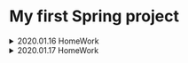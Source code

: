 # My first Spring project

<details>
  
<summary> 2020.01.16 HomeWork </summary>
  
<div markdown="1">

###### 1) 용어정리

http://dughdhk321.dothome.co.kr/2020Camp/Spring/sp_ex1.php

-----------------

###### 2) 동작원리

https://github.com/heejuShin/MyWeb/tree/master/JSP/HelloSpring/src/main/java/com/handong/csee

<img src="https://user-images.githubusercontent.com/49302519/72535698-53410a80-38bc-11ea-92ea-921008ac2a45.png" width=70%>

----------------

###### 3) Hello Spring project

https://github.com/heejuShin/MyWeb/tree/master/JSP/HelloSpring/src/main/java/com/handong/csee

<img src="https://user-images.githubusercontent.com/49302519/72502221-23721280-387c-11ea-8914-0d18d1a324e8.png" width=70%>

----------------

###### 4) spring controller return type

----------------

###### 5) spring controller parameter

</div>

</details>

<details>

<summary> 2020.01.17 HomeWork </summary>

<div markdown="2">

###### 1) Spring MVC CRUD Example(MySQL JDBC)

###### 2) Spring + MyBatis + MySQL를 연동을 위한 설정 및 테스트

https://github.com/heejuShin/MyWeb/tree/master/JSP/HelloSpring/src/test/java/com/handong/csee

<img src="https://user-images.githubusercontent.com/49302519/72588332-4a434e00-393b-11ea-8ade-e5b3bcf9e8ca.png"><br>

<img src="https://user-images.githubusercontent.com/49302519/72588336-4b747b00-393b-11ea-87a7-44516070a897.png">

###### 3) Spring + MyBatis 게시판 목록 실습

</div>

</details>
